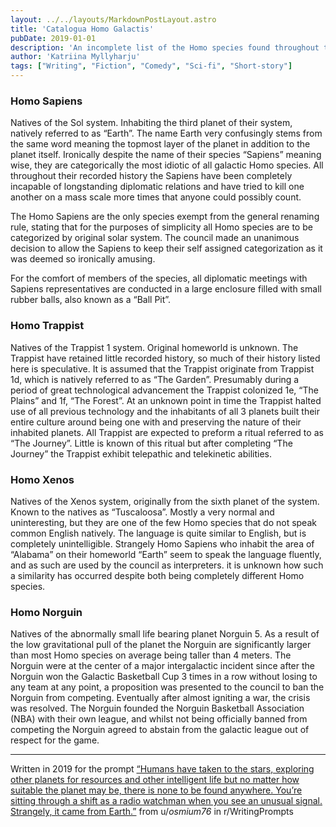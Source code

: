 ```yaml
---
layout: ../../layouts/MarkdownPostLayout.astro
title: 'Catalogua Homo Galactis'
pubDate: 2019-01-01
description: 'An incomplete list of the Homo species found throughout the galaxy'
author: 'Katriina Myllyharju'
tags: ["Writing", "Fiction", "Comedy", "Sci-fi", "Short-story"]
---
```

### Homo Sapiens

Natives of the Sol system. Inhabiting the third planet of their system, natively referred to as “Earth”. The name Earth very confusingly stems from the same word meaning the topmost layer of the planet in addition to the planet itself. Ironically despite the name of their species “Sapiens” meaning wise, they are categorically the most idiotic of all galactic Homo species. All throughout their recorded history the Sapiens have been completely incapable of longstanding diplomatic relations and have tried to kill one another on a mass scale more times that anyone could possibly count.

The Homo Sapiens are the only species exempt from the general renaming rule, stating that for the purposes of simplicity all Homo species are to be categorized by original solar system. The council made an unanimous decision to allow the Sapiens to keep their self assigned categorization as it was deemed so ironically amusing.

For the comfort of members of the species, all diplomatic meetings with Sapiens representatives are conducted in a large enclosure filled with small rubber balls, also known as a “Ball Pit”.

### Homo Trappist

Natives of the Trappist 1 system. Original homeworld is unknown. The Trappist have retained little recorded history, so much of their history listed here is speculative. It is assumed that the Trappist originate from Trappist 1d, which is natively referred to as “The Garden”. Presumably during a period of great technological advancement the Trappist colonized 1e, “The Plains” and 1f, “The Forest”. At an unknown point in time the Trappist halted use of all previous technology and the inhabitants of all 3 planets built their entire culture around being one with and preserving the nature of their inhabited planets. All Trappist are expected to preform a ritual referred to as “The Journey”. Little is known of this ritual but after completing “The Journey” the Trappist exhibit telepathic and telekinetic abilities.

### Homo Xenos

Natives of the Xenos system, originally from the sixth planet of the system. Known to the natives as “Tuscaloosa”. Mostly a very normal and uninteresting, but they are one of the few Homo species that do not speak common English natively. The language is quite similar to English, but is completely unintelligible. Strangely Homo Sapiens who inhabit the area of “Alabama” on their homeworld “Earth” seem to speak the language fluently, and as such are used by the council as interpreters. it is unknown how such a similarity has occurred despite both being completely different Homo species.

### Homo Norguin

Natives of the abnormally small life bearing planet Norguin 5. As a result of the low gravitational pull of the planet the Norguin are significantly larger than most Homo species on average being taller than 4 meters. The Norguin were at the center of a major intergalactic incident since after the Norguin won the Galactic Basketball Cup 3 times in a row without losing to any team at any point, a proposition was presented to the council to ban the Norguin from competing. Eventually after almost igniting a war, the crisis was resolved. The Norguin founded the Norguin Basketball Association (NBA) with their own league, and whilst not being officially banned from competing the Norguin agreed to abstain from the galactic league out of respect for the game.

---

Written in 2019 for the prompt [“Humans have taken to the stars, exploring other planets for resources and other intelligent life but no matter how suitable the planet may be, there is none to be found anywhere. You’re sitting through a shift as a radio watchman when you see an unusual signal. Strangely, it came from Earth.”](https://www.reddit.com/r/WritingPrompts/comments/boearc/comment/engyoev/?context=3) from u/_osmium76_ in r/WritingPrompts